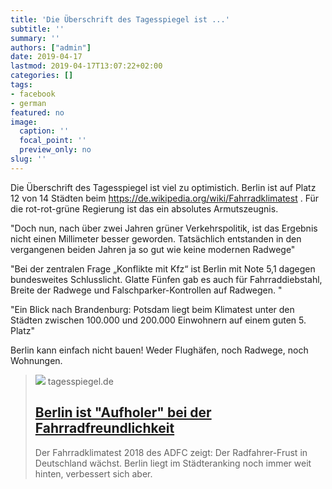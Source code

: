 ```yaml
---
title: 'Die Überschrift des Tagesspiegel ist ...'
subtitle: ''
summary: ''
authors: ["admin"]
date: 2019-04-17
lastmod: 2019-04-17T13:07:22+02:00
categories: []
tags:
- facebook
- german
featured: no
image:
  caption: ''
  focal_point: ''
  preview_only: no
slug: ''
---
```

Die Überschrift des Tagesspiegel ist viel zu optimistich. Berlin ist auf Platz 12 von 14 Städten beim https://de.wikipedia.org/wiki/Fahrradklimatest . Für die rot-rot-grüne Regierung ist das ein absolutes Armutszeugnis. 

"Doch nun, nach über zwei Jahren grüner Verkehrspolitik, ist das Ergebnis nicht einen Millimeter besser geworden. Tatsächlich entstanden in den vergangenen beiden Jahren ja so gut wie keine modernen Radwege" 

"Bei der zentralen Frage „Konflikte mit Kfz“ ist Berlin mit Note 5,1 dagegen bundesweites Schlusslicht. Glatte Fünfen gab es auch für Fahrraddiebstahl, Breite der Radwege und Falschparker-Kontrollen auf Radwegen. "

"Ein Blick nach Brandenburg: Potsdam liegt beim Klimatest unter den Städten zwischen 100.000 und 200.000 Einwohnern auf einem guten 5. Platz"

Berlin kann einfach nicht bauen! Weder Flughäfen, noch Radwege, noch Wohnungen.
> [![](https://www.tagesspiegel.de/images/radfahrer/24198882/2-format530.jpg)](https://www.tagesspiegel.de/berlin/von-richtig-schlecht-zu-schlecht-berlin-ist-aufholer-bei-der-fahrradfreundlichkeit/24198744.html)
> tagesspiegel.de
> ## [Berlin ist "Aufholer" bei der Fahrradfreundlichkeit](https://www.tagesspiegel.de/berlin/von-richtig-schlecht-zu-schlecht-berlin-ist-aufholer-bei-der-fahrradfreundlichkeit/24198744.html)
>
>Der Fahrradklimatest 2018 des ADFC zeigt: Der Radfahrer-Frust in Deutschland wächst. Berlin liegt im Städteranking noch immer weit hinten, verbessert sich aber.


